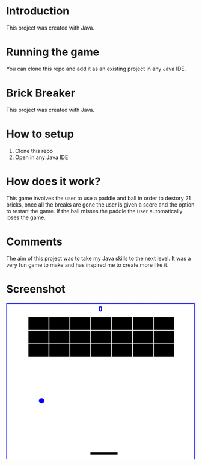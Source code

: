 # Introduction

This project was created with Java.

# Running the game
You can clone this repo and add it as an existing project in any Java IDE.


# Brick Breaker

This project was created with Java.

# How to setup

1. Clone this repo
2. Open in any Java IDE

# How does it work?

This game involves the user to use a paddle and ball in order to destory 21 bricks, once all the breaks are gone the user is given a score and the option to restart the game. If the ball misses the paddle the user automatically loses the game.

# Comments

The aim of this project was to take my Java skills to the next level. It was a very fun game to make and has inspired me to create more like it.

# Screenshot

![Brick Breaker](https://github.com/cbm93/brickbreaker/blob/main/brickbreaker.png)



